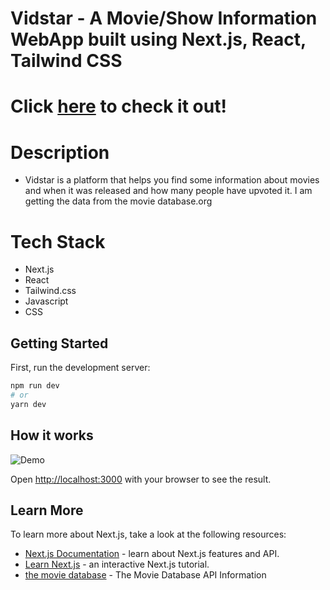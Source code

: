 
# Vidstar - A Movie/Show Information WebApp built using Next.js, React, Tailwind CSS

# Click [here](https://vidstar.vercel.app/) to check it out!


# Description
- Vidstar is a platform that helps you find some information about movies and when it was released and how many people have upvoted it. I am getting the data from the movie database.org


# Tech Stack
- Next.js
- React
- Tailwind.css
- Javascript
- CSS

## Getting Started

First, run the development server:

```bash
npm run dev
# or
yarn dev
```

## How it works
![Demo](https://github.com/afzaanhakim/vidstar/blob/main/assets/vidstar.gif?raw=true)


Open [http://localhost:3000](http://localhost:3000) with your browser to see the result.

## Learn More

To learn more about Next.js, take a look at the following resources:

- [Next.js Documentation](https://nextjs.org/docs) - learn about Next.js features and API.
- [Learn Next.js](https://nextjs.org/learn) - an interactive Next.js tutorial.
- [the movie database](https://developers.themoviedb.org/3/getting-started/introduction) - The Movie Database API Information
